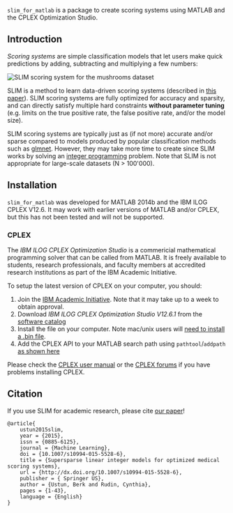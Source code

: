 ``slim_for_matlab`` is a package to create scoring systems using MATLAB and the CPLEX Optimization Studio.

## Introduction

*Scoring systems* are simple classification models that let users make quick predictions by adding, subtracting and multiplying a few numbers:

![SLIM scoring system for the mushrooms dataset](https://github.com/ustunb/slim_for_matlab/blob/master/images/slim_mushroom.png)

SLIM is a method to learn data-driven scoring systems (described in [this paper](http://http//arxiv.org/abs/1502.04269/)). SLIM scoring systems are fully optimized for accuracy and sparsity, and can directly satisfy multiple hard constraints **without parameter tuning** (e.g. limits on the true positive rate, the false positive rate, and/or the model size).

SLIM scoring systems are typically just as (if not more) accurate and/or sparse compared to models produced by popular classification methods such as [glmnet](http://web.stanford.edu/~hastie/glmnet/glmnet_alpha.html). However, they may take more time to create since SLIM works by solving an [integer programming](http://en.wikipedia.org/wiki/Integer_programming) problem. Note that SLIM is not appropriate for large-scale datasets (N > 100'000).

## Installation

``slim_for_matlab`` was developed for MATLAB 2014b and the IBM ILOG CPLEX V12.6. It may work with earlier versions of MATLAB and/or CPLEX, but this has not been tested and will not be supported.

### CPLEX 

The *IBM ILOG CPLEX Optimization Studio* is a commericial mathematical programming solver that can be called from MATLAB. It is freely available to students, research professionals, and faculty members at accredited research institutions as part of the IBM Academic Initiative. 

To setup the latest version of CPLEX on your computer, you should:

1. Join the [IBM Academic Initiative](http://www-304.ibm.com/ibm/university/academic/pub/page/mem_join). Note that it may take up to a week to obtain approval.
2. Download *IBM ILOG CPLEX Optimization Studio V12.6.1* from the [software catalog](https://www-304.ibm.com/ibm/university/academic/member/softwaredownload)
3. Install the file on your computer. Note mac/unix users will [need to install a .bin file](http://www-01.ibm.com/support/docview.wss?uid=swg21444285).
4. Add the CPLEX API to your MATLAB search path using ``pathtool``/``addpath`` [as shown here](http://www-01.ibm.com/support/knowledgecenter/SSSA5P_12.6.1/ilog.odms.cplex.help/CPLEX/MATLAB/topics/gs_install.html)

Please check the [CPLEX user manual](http://www-01.ibm.com/support/knowledgecenter/SSSA5P/welcome) or the [CPLEX forums](https://www.ibm.com/developerworks/community/forums/html/forum?id=11111111-0000-0000-0000-000000002059) if you have problems installing CPLEX.

## Citation 

If you use SLIM for academic research, please cite [our paper](http://http//arxiv.org/abs/1502.04269/)!  
     
```
@article{
    ustun2015slim,
    year = {2015},
    issn = {0885-6125},
    journal = {Machine Learning},
    doi = {10.1007/s10994-015-5528-6},
    title = {Supersparse linear integer models for optimized medical scoring systems},
    url = {http://dx.doi.org/10.1007/s10994-015-5528-6},
    publisher = { Springer US},
    author = {Ustun, Berk and Rudin, Cynthia},
    pages = {1-43},
    language = {English}
}
```


